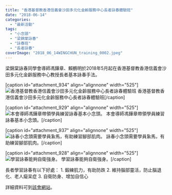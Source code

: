 ```yaml
---
title: "香港基督教香港信義會沙田多元化金齡服務中心長者詠春體驗班"
date: "2018-06-14"
categories: 
  - "最新活動"
tags: 
  - "小念頭"
  - "梁錦棠詠春"
  - "詠春班"
  - "長者詠春"
coverImage: "2018_06_14WINGCHUN_training_0002.jpeg"
---
```


梁錦棠詠春同學會導師馮鏵章、賴鶴明於2018年5月起在香港基督教香港信義會沙田多元化金齡服務中心教授長者基本詠春手法。<!--more-->

\[caption id="attachment\_934" align="alignnone" width="525"\]![香港基督教香港信義會沙田多元化金齡服務中心長者詠春體驗班](images/2018_06_14WINGCHUN_training_0017-576x1024.jpeg) 香港基督教香港信義會沙田多元化金齡服務中心長者詠春體驗班\[/caption\]

\[caption id="attachment\_929" align="alignnone" width="525"\]![本會導師馮鏵章帶領學員練習詠春基本小念頭。](images/2018_06_14WINGCHUN_training_0012-1024x576.jpeg) 本會導師馮鏵章帶領學員練習詠春基本小念頭。\[/caption\]

\[caption id="attachment\_937" align="alignnone" width="525"\]![詠春小念頭需要學員紥馬，有助練習腳部肌肉。](images/2018_06_14WINGCHUN_training_0003-1024x576.jpeg) 詠春小念頭需要學員紥馬，有助練習腳部肌肉。\[/caption\]

\[caption id="attachment\_928" align="alignnone" width="525"\]![學習詠春能夠自衛強身。](images/2018_06_14WINGCHUN_training_0011-1024x576.jpeg) 學習詠春能夠自衛強身。\[/caption\]

長者學習詠春有以下好處： 1. 鍛練肌力，有助防跌 2. 維持腦部靈活，防止腦退化、老人癡呆症 3. 自衛防身、增加自信心

詳細資料可到[該會網站](https://sites.google.com/site/evergreendiy4u3a/home/wing-chun)。
